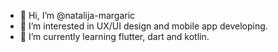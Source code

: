 - 👋 Hi, I’m @natalija-margaric
- 👀 I’m interested in UX/UI design and mobile app developing.
- 🌱 I’m currently learning flutter, dart and kotlin.

<!---
natalija-margaric/natalija-margaric is a ✨ special ✨ repository because its `README.md` (this file) appears on your GitHub profile.
You can click the Preview link to take a look at your changes.
--->
